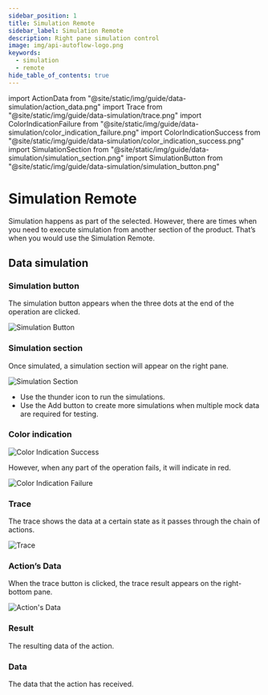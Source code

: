 ```yaml
---
sidebar_position: 1
title: Simulation Remote
sidebar_label: Simulation Remote
description: Right pane simulation control
image: img/api-autoflow-logo.png
keywords:
  - simulation
  - remote
hide_table_of_contents: true
---
```



import ActionData from "@site/static/img/guide/data-simulation/action_data.png"
import Trace from "@site/static/img/guide/data-simulation/trace.png"
import ColorIndicationFailure from "@site/static/img/guide/data-simulation/color_indication_failure.png"
import ColorIndicationSuccess from "@site/static/img/guide/data-simulation/color_indication_success.png"
import SimulationSection from "@site/static/img/guide/data-simulation/simulation_section.png"
import SimulationButton from "@site/static/img/guide/data-simulation/simulation_button.png"

# Simulation Remote

Simulation happens as part of the selected. However, there are times when you need to execute simulation from another section of the product. That’s when you would use the Simulation Remote.

## Data simulation

### Simulation button

The simulation button appears when the three dots at the end of the operation are clicked.

<div class="myResponsiveImg">
    <img src={SimulationButton} alt="Simulation Button" class="myResponsiveImg"/>
</div>

### Simulation section

Once simulated, a simulation section will appear on the right pane.

<div class="myResponsiveImg">
    <img src={SimulationSection} alt="Simulation Section" class="myResponsiveImg"/>
</div>

- Use the thunder icon to run the simulations.
- Use the Add button to create more simulations when multiple mock data are required for testing.

### Color indication

<img src={ColorIndicationSuccess} alt="Color Indication Success" />

However, when any part of the operation fails, it will indicate in red.

<img src={ColorIndicationFailure} alt="Color Indication Failure" />

### Trace

The trace shows the data at a certain state as it passes through the chain of actions.

<div class="myResponsiveImg">
    <img src={Trace} alt="Trace" class="myResponsiveImg"/>
</div>


### Action’s Data

When the trace button is clicked, the trace result appears on the right-bottom pane.

<div class="myResponsiveImg">
    <img src={ActionData} alt="Action's Data" class="myResponsiveImg"/>
</div>

### Result

The resulting data of the action.

### Data

The data that the action has received.
